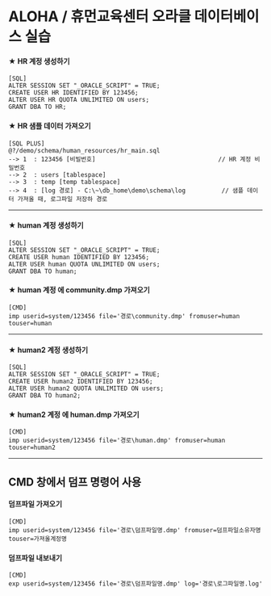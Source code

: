 # ALOHA / 휴먼교육센터 오라클 데이터베이스 실습


#### ★ HR 계정 생성하기
```
[SQL]
ALTER SESSION SET "_ORACLE_SCRIPT" = TRUE;
CREATE USER HR IDENTIFIED BY 123456;
ALTER USER HR QUOTA UNLIMITED ON users;
GRANT DBA TO HR;
```

#### ★ HR 샘플 데이터 가져오기

```
[SQL PLUS]
@?/demo/schema/human_resources/hr_main.sql
--> 1  : 123456 [비빌번호]                                  // HR 계정 비밀번호
--> 2  : users [tablespace]             
--> 3  : temp [temp tablespace]
--> 4  : [log 경로] - C:\~\db_home\demo\schema\log          // 샘플 데이터 가져올 때, 로그파일 저장하 경로
```

<hr>

#### ★ human 계정 생성하기
```
[SQL]
ALTER SESSION SET "_ORACLE_SCRIPT" = TRUE;
CREATE USER human IDENTIFIED BY 123456;
ALTER USER human QUOTA UNLIMITED ON users;
GRANT DBA TO human;
```

#### ★ human 계정 에 community.dmp 가져오기
```
[CMD]
imp userid=system/123456 file='경로\community.dmp' fromuser=human touser=human
```

<hr>

#### ★ human2 계정 생성하기
```
[SQL]
ALTER SESSION SET "_ORACLE_SCRIPT" = TRUE;
CREATE USER human2 IDENTIFIED BY 123456;
ALTER USER human2 QUOTA UNLIMITED ON users;
GRANT DBA TO human2;
```

#### ★ human2 계정 에 human.dmp 가져오기
```
[CMD]
imp userid=system/123456 file='경로\human.dmp' fromuser=human touser=human2
```

<hr>


## CMD 창에서 덤프 명령어 사용

#### 덤프파일 가져오기 <br>
```
[CMD]
imp userid=system/123456 file='경로\덤프파일명.dmp' fromuser=덤프파일소유자명 touser=가져올계정명
```

#### 덤프파일 내보내기 <br>
```
[CMD]
exp userid=system/123456 file='경로\덤프파일명.dmp' log='경로\로그파일명.log'
```


